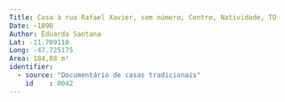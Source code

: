 ```yaml
---
Title: Casa à rua Rafael Xavier, sem número, Centro, Natividade, TO
Date: ~1890
Author: Eduarda Santana
Lat: -11.709110
Long: -47.725175
Area: 184,88 m²
identifier:
  - source: "Documentário de casas tradicionais"
    id    : 0042
---
```

